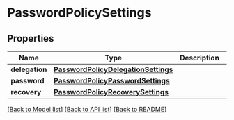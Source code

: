 # PasswordPolicySettings

## Properties
Name | Type | Description | Notes
------------ | ------------- | ------------- | -------------
**delegation** | [**PasswordPolicyDelegationSettings**](PasswordPolicyDelegationSettings.md) |  | [optional] 
**password** | [**PasswordPolicyPasswordSettings**](PasswordPolicyPasswordSettings.md) |  | [optional] 
**recovery** | [**PasswordPolicyRecoverySettings**](PasswordPolicyRecoverySettings.md) |  | [optional] 

[[Back to Model list]](../README.md#documentation-for-models) [[Back to API list]](../README.md#documentation-for-api-endpoints) [[Back to README]](../README.md)

